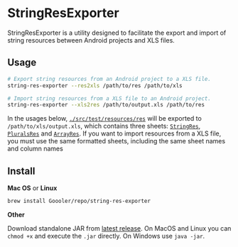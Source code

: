 # StringResExporter

StringResExporter is a utility designed to facilitate the export and import of string resources between Android projects and XLS files.

Usage
-----

```sh
# Export string resources from an Android project to a XLS file.
string-res-exporter --res2xls /path/to/res /path/to/xls

# Import string resources from a XLS file to an Android project.
string-res-exporter --xls2res /path/to/output.xls /path/to/res
```

In the usages below, [`./src/test/resources/res`](src/test/resources/res) will be exported to `/path/to/xls/output.xls`,
which contains three sheets: [`StringRes`](src/test/resources/sheets/StringRes.csv),
[`PluralsRes`](src/test/resources/sheets/PluralsRes.csv) and [`ArrayRes`](src/test/resources/sheets/ArrayRes.csv).
If you want to import resources from a XLS file, you must use the same formatted sheets,
including the same sheet names and column names

## Install

**Mac OS** or **Linux**

```sh
brew install Goooler/repo/string-res-exporter
```

**Other**

Download standalone JAR from
[latest release](https://github.com/Goooler/StringResExporter/releases/latest).
On MacOS and Linux you can `chmod +x` and execute the `.jar` directly.
On Windows use `java -jar`.
